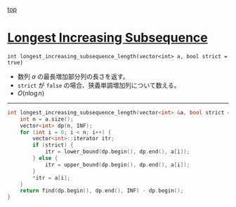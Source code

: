 [top](../README.md)

# [Longest Increasing Subsequence](./lis.hpp)

`int longest_increasing_subsequence_length(vector<int> a, bool strict = true)`
- 数列 $a$ の最長増加部分列の長さを返す。
- `strict` が `false` の場合、狭義単調増加列について数える。
- $O(n\log{n})$

---

```cpp
int longest_increasing_subsequence_length(vector<int> &a, bool strict = true) {
    int n = a.size();
    vector<int> dp(n, INF);
    for (int i = 0; i < n; i++) {
        vector<int>::iterator itr;
        if (strict) {
            itr = lower_bound(dp.begin(), dp.end(), a[i]);
        } else {
            itr = upper_bound(dp.begin(), dp.end(), a[i]);
        }
        *itr = a[i];
    }
    return find(dp.begin(), dp.end(), INF) - dp.begin();
}

```